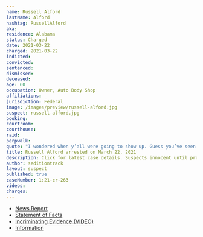 ```yaml
---
name: Russell Alford
lastName: Alford
hashtag: RussellAlford
aka:
residence: Alabama
status: Charged
date: 2021-03-22
charged: 2021-03-22
indicted:
convicted:
sentenced:
dismissed:
deceased:
age: 60
occupation: Owner, Auto Body Shop
affiliations:
jurisdiction: Federal
image: /images/preview/russell-alford.jpg
suspect: russell-alford.jpg
booking:
courtroom:
courthouse:
raid:
perpwalk:
quote: "I wondered when y’all were going to show up. Guess you’ve seen the videos on my Facebook page."
title: Russell Alford arrested on March 22, 2021
description: Click for latest case details. Suspects innocent until proven guilty.
author: seditiontrack
layout: suspect
published: true
caseNumber: 1:21-cr-263
videos:
charges:
---
```


- [News Report](https://www.al.com/news/birmingham/2021/03/i-wondered-when-yall-were-going-to-show-up-7th-alabamian-arrested-in-us-capitol-riot.html)
- [Statement of Facts](https://www.justice.gov/usao-dc/case-multi-defendant/file/1393326/download)
- [Incriminating Evidence (VIDEO)](https://www.youtube.com/watch?v=19phOT7WTyc)
- [Information](https://www.justice.gov/usao-dc/case-multi-defendant/file/1393321/download)

